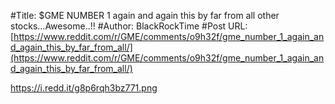 #Title: $GME NUMBER 1 again and again this by far from all other stocks...Awesome..!!
#Author: BlackRockTime
#Post URL: [https://www.reddit.com/r/GME/comments/o9h32f/gme_number_1_again_and_again_this_by_far_from_all/](https://www.reddit.com/r/GME/comments/o9h32f/gme_number_1_again_and_again_this_by_far_from_all/)


https://i.redd.it/g8p6rqh3bz771.png
